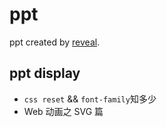 # ppt

ppt created by [reveal](https://github.com/hakimel/reveal.js/).

## ppt display

+ `css reset` && `font-family`知多少
+ Web 动画之 SVG 篇
